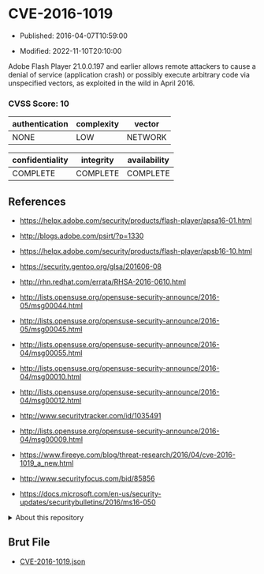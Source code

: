 # CVE-2016-1019

- Published: 2016-04-07T10:59:00

- Modified: 2022-11-10T20:10:00

Adobe Flash Player 21.0.0.197 and earlier allows remote attackers to cause a denial of service (application crash) or possibly execute arbitrary code via unspecified vectors, as exploited in the wild in April 2016.

### CVSS Score: **10**

| authentication | complexity | vector |
| --- | --- | --- |
| NONE | LOW | NETWORK |

| confidentiality | integrity | availability |
| --- | --- | --- |
| COMPLETE | COMPLETE | COMPLETE |

## References

* https://helpx.adobe.com/security/products/flash-player/apsa16-01.html

* http://blogs.adobe.com/psirt/?p=1330

* https://helpx.adobe.com/security/products/flash-player/apsb16-10.html

* https://security.gentoo.org/glsa/201606-08

* http://rhn.redhat.com/errata/RHSA-2016-0610.html

* http://lists.opensuse.org/opensuse-security-announce/2016-05/msg00044.html

* http://lists.opensuse.org/opensuse-security-announce/2016-05/msg00045.html

* http://lists.opensuse.org/opensuse-security-announce/2016-04/msg00055.html

* http://lists.opensuse.org/opensuse-security-announce/2016-04/msg00010.html

* http://lists.opensuse.org/opensuse-security-announce/2016-04/msg00012.html

* http://www.securitytracker.com/id/1035491

* http://lists.opensuse.org/opensuse-security-announce/2016-04/msg00009.html

* https://www.fireeye.com/blog/threat-research/2016/04/cve-2016-1019_a_new.html

* http://www.securityfocus.com/bid/85856

* https://docs.microsoft.com/en-us/security-updates/securitybulletins/2016/ms16-050

<details>
<summary>About this repository</summary> 

  This repository is part of the project [Live Hack CVE](https://github.com/Live-Hack-CVE). Main website can be found [www.live-hack.org](https://www.live-hack.org) 
  
  Made by [Sn0wAlice](https://github.com/Sn0wAlice) for the people that care about security and need to have a feed of the latest CVEs. Hope you enjoy it, don't forget to star the repo and follow me on [Twitter](https://twitter.com/Sn0wAlice) and [Github](https://github.com/Sn0wAlice). And that is my [personnal website](https://www.alice-snow.me/)

  - [Home Page](https://github.com/Live-Hack-CVE)
  - [Framework](https://github.com/Live-Hack-CVE/cve-framework)
  - [CVE database](https://github.com/Live-Hack-CVE/full_database)
  - [Changelog](https://github.com/Live-Hack-CVE/Changelog)
</details>

## Brut File

* [CVE-2016-1019.json](https://raw.githubusercontent.com/Live-Hack-CVE/full_database/main/cves/2016/CVE-2016-1019.json)


